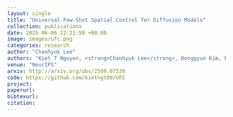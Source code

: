 ```yaml
---
layout: single
title: "Universal Few-Shot Spatial Control for Diffusion Models"
collection: publications
date: 2025-06-06 22:21:59 +00:00
image: images/ufc.png
categories: research
author: "Chanhyuk Lee"
authors: "Kiet T Nguyen, <strong>Chanhyuk Lee</strong>, Donggyun Kim, Donghoon Lee, Seunghoon Hong"
venue: "NeurIPS"
arxiv: http://arxiv.org/abs/2509.07530
code: https://github.com/kietngt00/UFC
project: 
paperurl: 
bibtexurl: 
citation: 
---
```


